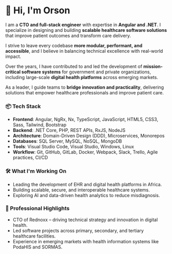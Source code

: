 # 👋 Hi, I'm Orson

I am a **CTO and full-stack engineer** with expertise in **Angular and .NET**. I specialize in designing and building **scalable healthcare software solutions** that improve patient outcomes and transform care delivery.

I strive to leave every codebase **more modular, performant, and accessible**, and I believe in balancing technical excellence with real-world impact.

Over the years, I have contributed to and led the development of **mission-critical software systems** for government and private organizations, including large-scale **digital health platforms** across emerging markets.

As a leader, I guide teams to **bridge innovation and practicality**, delivering solutions that empower healthcare professionals and improve patient care.

### 📦 Tech Stack

- **Frontend**: Angular, NgRx, Nx, TypeScript, JavaScript, HTML5, CSS3, Sass, Tailwind, Bootstrap
- **Backend**: .NET Core, PHP, REST APIs, RxJS, NodeJS
- **Architecture**: Domain-Driven Design (DDD), Microservices, Monorepos
- **Databases**: SQL Server, MySQL, NoSQL, MongoDB
- **Tools**: Visual Studio Code, Visual Studio, Windows, Linux
- **Workflow**: Git, GitHub, GitLab, Docker, Webpack, Slack, Trello, Agile practices, CI/CD

### 🛠️ What I'm Working On

- Leading the development of EHR and digital health platforms in Africa.
- Building scalable, secure, and interoperable healthcare systems.
- Exploring AI and data-driven health analytics to reduce misdiagnosis.

### 🎯 Professional Highlights

- CTO of Rednoxx – driving technical strategy and innovation in digital health.
- Led software projects across primary, secondary, and tertiary healthcare facilities.
- Experience in emerging markets with health information systems like PodaHIS and SORMAS.

<!--
### Technical Proficiencies

#### *Skills*

<img align="left" alt="Angular" src="https://angular.io/assets/images/logos/angular/angular_solidBlack.svg" width="48px" />
<img align="left" alt=".NET Core" src="https://github.com/dotnet/docs/blob/cb475ed45f881e9462e34764480d3b0ebce85e91/docs/images/hub/netcore.svg" width="48px" />
<img align="left" alt="REST" src="https://icon-library.com/images/rest-icon/rest-icon-27.jpg" width="48px" />
<img align="left" alt="RxJS" src="https://raw.githubusercontent.com/ReactiveX/rxjs/master/resources/CI-CD/logo/svg/RxJs_Logo_Basic.svg" width="48px" />
<img align="left" alt="NgRx" src="https://ngrx.io/assets/images/ngrx-badge.png" width="48px" />
<img align="left" alt="Nx" src="https://ultimatecourses.com/assets/category/nx-6c132a35ad2a671dd3cf042dbbc4e1d941a3c52971b01c9e332b4300dba07df4.svg" width="48px" />
<img align="left" alt="Typescript" src="https://github.com/microsoft/TypeScript-Website/blob/f407e1ae19e5e990d9901ac8064a32a8cc60edf0/packages/typescriptlang-org/static/branding/ts-logo-512.svg" width="48px" />
<img align="left" alt="JavaScript" src="https://upload.wikimedia.org/wikipedia/commons/9/99/Unofficial_JavaScript_logo_2.svg" width="48px" /><br /><br />

####

<img align="left" alt="HTML5" src="https://www.w3.org/html/logo/downloads/HTML5_Logo.svg" width="48px" />
<img align="left" alt="CSS3" src="https://upload.wikimedia.org/wikipedia/commons/d/d5/CSS3_logo_and_wordmark.svg" height="48px" />
<img align="left" alt="SASS" src="https://upload.wikimedia.org/wikipedia/commons/9/96/Sass_Logo_Color.svg" width="48px" />
<img align="left" alt="Tailwind CSS" src="https://upload.wikimedia.org/wikipedia/commons/d/d5/Tailwind_CSS_Logo.svg" width="48px" />
<img align="left" alt="Bootstrap" src="https://upload.wikimedia.org/wikipedia/commons/b/b2/Bootstrap_logo.svg" width="48px" />
<img align="left" alt="php" src="https://upload.wikimedia.org/wikipedia/commons/2/27/PHP-logo.svg" height="48px" /><br /><br /><br />


#### *Tools*

<img align="left" alt="VSCode" src="https://upload.wikimedia.org/wikipedia/commons/2/2d/Visual_Studio_Code_1.18_icon.svg" width="48px" />
<img align="left" alt="Visual Studio" src="https://upload.wikimedia.org/wikipedia/commons/5/59/Visual_Studio_Icon_2019.svg" width="48px" />
<img align="left" alt="Microsoft SQL Server" src="https://brandslogos.com/wp-content/uploads/images/large/microsoft-sql-server-logo-vector.svg" width="48px" />
<img align="left" alt="Windows" src="https://answers.microsoft.com/static/resourceimages/categories/windows.svg" width="48px" /><br /><br />

#### *Workflow*

<img align="left" alt="Git" src="https://upload.wikimedia.org/wikipedia/commons/3/3f/Git_icon.svg" width="48px" />
<img align="left" alt="GitHub" src="https://upload.wikimedia.org/wikipedia/commons/9/91/Octicons-mark-github.svg" width="48px" />
<img align="left" alt="Webpack" src="https://raw.githubusercontent.com/webpack/media/master/logo/icon-square-big.svg" width="48px" />
<img align="left" alt="PostCSS" src="https://raw.githubusercontent.com/postcss/brand/master/dist/postcss-logo-symbol.svg" width="48px" />
<img align="left" alt="Windows" src="https://answers.microsoft.com/static/resourceimages/categories/windows.svg" width="48px" />
<img align="left" alt="Slack" src="https://cdn.worldvectorlogo.com/logos/slack-new-logo.svg" width="48px" />
<img align="left" alt="Trello" src="https://cdn.worldvectorlogo.com/logos/trello.svg" width="48px" />
<img align="left" alt="TopTracker" src="https://user-images.githubusercontent.com/1074530/147759602-d5022179-9c27-444f-9d60-4e26f95e3910.png" width="48px" /><br /><br />-->






<!--



### My Stats

![Orson's Languages](https://github-readme-stats.vercel.app/api/top-langs/?username=dev-sampsonorson&layout=compact&theme=prussian)

<img align="left" alt=".NET" src="https://github.com/dotnet/brand/blob/main/logo/dotnet-logo.svg" width="48px" />

<img align="left" alt="Angular" src="https://cdn.iconscout.com/icon/free/png-48/angular-3628031-3030497.png" />
<img align="left" alt="C#" src="https://cdn.iconscout.com/icon/free/png-48/csharp-1175240.png" />


<img align="left" alt="Bootstrap" src="https://cdn.iconscout.com/icon/free/png-48/bootstrap-226077.png" />
<img align="left" alt="CSS3" src="https://cdn.iconscout.com/icon/free/png-48/css3-9-1175237.png" />
<img align="left" alt="HTML5" src="https://cdn.iconscout.com/icon/free/png-48/html5-10-569380.png" />
<img align="left" alt="JavaScript" src="https://cdn.iconscout.com/icon/free/png-48/javascript-24-1174950.png" />
<img align="left" alt="jQuery" src="https://cdn.iconscout.com/icon/free/png-48/jquery-7-1175152.png" />
<img align="left" alt="React" src="https://cdn.iconscout.com/icon/free/png-48/react-4-1175110.png" />
<img align="left" alt="Sass" src="https://cdn.iconscout.com/icon/free/png-48/sass-226054.png" />
<img align="left" alt="TypeScript" src="https://cdn.iconscout.com/icon/free/png-48/typescript-1174965.png" />
<img align="left" alt="Webpack" src="https://cdn.iconscout.com/icon/free/png-48/webpack-3-1174982.png" /><br /><br />-->



<!--

<a href="https://iconscout.com/icons/angular" target="_blank">Angular Icon</a> by <a href="https://iconscout.com/contributors/icon-mafia" target="_blank">Icon Mafia</a>
**dev-sampsonorson/dev-sampsonorson** is a ✨ _special_ ✨ repository because its `README.md` (this file) appears on your GitHub profile.

Here are some ideas to get you started:

- 🔭 I’m currently working on ...
- 🌱 I’m currently learning ...
- 👯 I’m looking to collaborate on ...
- 🤔 I’m looking for help with ...
- 💬 Ask me about ...
- 📫 How to reach me: ...
- 😄 Pronouns: ...
- ⚡ Fun fact: ...
-->
